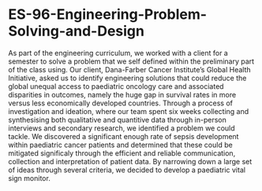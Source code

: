 # ES-96-Engineering-Problem-Solving-and-Design
As part of the engineering curriculum, we worked with a client for a semester to solve a problem that we self defined within the preliminary part of the class using. Our client, Dana-Farber Cancer Institute’s Global Health Initiative, asked us to identify engineering solutions that could reduce the global unequal access to paediatric oncology care and associated disparities in outcomes, namely the huge gap in survival rates in more versus less economically developed countries.
Through a process of investigation and ideation, where our team spent six weeks collecting and synthesising both qualitative and quantitive data through in-person interviews and secondary research, we identified a problem we could tackle. We discovered a significant enough rate of sepsis development within paediatric cancer patients and determined that these could be mitigated significaly through the efficient and reliable communication, collection and interpretation of patient data. By narrowing down a large set of ideas through several criteria, we decided to develop a paediatric vital sign monitor.
